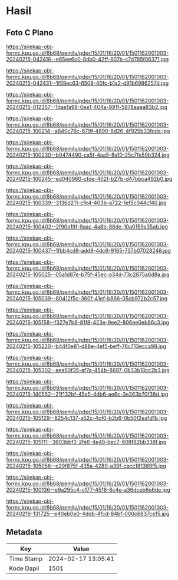 # Hasil

## Foto C Plano

https://sirekap-obj-formc.kpu.go.id/8b68/pemilu/pdpr/15/01/16/20/01/1501162001003-20240215-042416--e65ee6c0-8db0-42ff-807b-c7d785f06371.jpg

https://sirekap-obj-formc.kpu.go.id/8b68/pemilu/pdpr/15/01/16/20/01/1501162001003-20240215-042431--1f59ec63-6508-40fc-b1a2-d91b6986257d.jpg

https://sirekap-obj-formc.kpu.go.id/8b68/pemilu/pdpr/15/01/16/20/01/1501162001003-20240215-012357--1dae1a98-0ee1-404a-991f-5878aaea83b2.jpg

https://sirekap-obj-formc.kpu.go.id/8b68/pemilu/pdpr/15/01/16/20/01/1501162001003-20240215-100214--a640c78c-679f-4890-8d26-4f929b33fcde.jpg

https://sirekap-obj-formc.kpu.go.id/8b68/pemilu/pdpr/15/01/16/20/01/1501162001003-20240215-100230--b0474490-ca5f-4aa5-8a10-25c7fe59b324.jpg

https://sirekap-obj-formc.kpu.go.id/8b68/pemilu/pdpr/15/01/16/20/01/1501162001003-20240215-100245--ed040960-cfde-402f-b27b-d47bbca492b0.jpg

https://sirekap-obj-formc.kpu.go.id/8b68/pemilu/pdpr/15/01/16/20/01/1501162001003-20240215-100339--3136d211-cfe4-403b-a722-1ef5c044cf40.jpg

https://sirekap-obj-formc.kpu.go.id/8b68/pemilu/pdpr/15/01/16/20/01/1501162001003-20240215-100402--2f90e19f-9aac-4a8b-88de-10a0159a35ab.jpg

https://sirekap-obj-formc.kpu.go.id/8b68/pemilu/pdpr/15/01/16/20/01/1501162001003-20240215-100437--1fbb4cd9-add8-4dc6-9165-737b07028248.jpg

https://sirekap-obj-formc.kpu.go.id/8b68/pemilu/pdpr/15/01/16/20/01/1501162001003-20240215-105025--05a1d87e-b75f-45ec-a34d-73c2875a6d8a.jpg

https://sirekap-obj-formc.kpu.go.id/8b68/pemilu/pdpr/15/01/16/20/01/1501162001003-20240215-105039--80412f5c-360f-41ef-b866-05cb972b2c57.jpg

https://sirekap-obj-formc.kpu.go.id/8b68/pemilu/pdpr/15/01/16/20/01/1501162001003-20240215-105158--f327e7b6-81f8-423e-9ee2-806ee0eb86c3.jpg

https://sirekap-obj-formc.kpu.go.id/8b68/pemilu/pdpr/15/01/16/20/01/1501162001003-20240215-105220--b44f0e81-d88e-4ef5-beff-76c713ecca98.jpg

https://sirekap-obj-formc.kpu.go.id/8b68/pemilu/pdpr/15/01/16/20/01/1501162001003-20240215-105302--aea50f35-af7a-454b-8697-0b33b18cc2b3.jpg

https://sirekap-obj-formc.kpu.go.id/8b68/pemilu/pdpr/15/01/16/20/01/1501162001003-20240215-140552--21f132bf-45a5-4db6-ae6c-3e363b70f38d.jpg

https://sirekap-obj-formc.kpu.go.id/8b68/pemilu/pdpr/15/01/16/20/01/1501162001003-20240215-105129--8254c137-a52c-4cf0-b2b6-0b50f2ea1d1b.jpg

https://sirekap-obj-formc.kpu.go.id/8b68/pemilu/pdpr/15/01/16/20/01/1501162001003-20240215-105111--3603bbf3-2fe6-4e48-bec7-608f82bb338f.jpg

https://sirekap-obj-formc.kpu.go.id/8b68/pemilu/pdpr/15/01/16/20/01/1501162001003-20240215-105056--c29f875f-435a-4289-a39f-cacc181389f5.jpg

https://sirekap-obj-formc.kpu.go.id/8b68/pemilu/pdpr/15/01/16/20/01/1501162001003-20240215-100136--e9a295c4-c177-4518-8c4e-a36dceb6e6de.jpg

https://sirekap-obj-formc.kpu.go.id/8b68/pemilu/pdpr/15/01/16/20/01/1501162001003-20240216-131725--e40eb0e0-4ddb-4fcd-84bf-000c6837ce15.jpg


## Metadata

| Key        | Value               |
| ---------- | ------------------- |
| Time Stamp | 2024-02-17 13:05:41 |
| Kode Dapil | 1501                |



